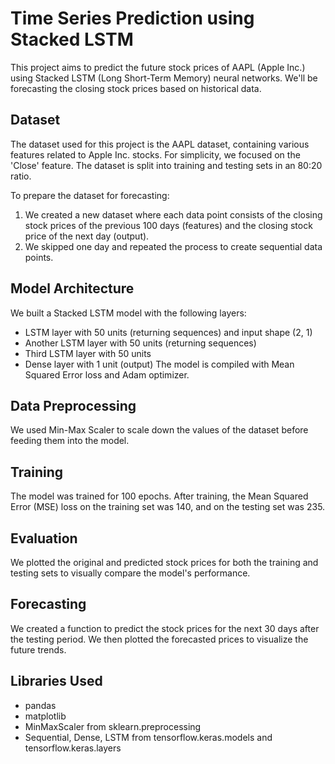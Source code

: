 # Time Series Prediction using Stacked LSTM

This project aims to predict the future stock prices of AAPL (Apple Inc.) using Stacked LSTM (Long Short-Term Memory) neural networks. We'll be forecasting the closing stock prices based on historical data.

## Dataset
The dataset used for this project is the AAPL dataset, containing various features related to Apple Inc. stocks. For simplicity, we focused on the 'Close' feature. The dataset is split into training and testing sets in an 80:20 ratio. 

To prepare the dataset for forecasting:
1. We created a new dataset where each data point consists of the closing stock prices of the previous 100 days (features) and the closing stock price of the next day (output).
2. We skipped one day and repeated the process to create sequential data points.

## Model Architecture
We built a Stacked LSTM model with the following layers:
- LSTM layer with 50 units (returning sequences) and input shape (2, 1)
- Another LSTM layer with 50 units (returning sequences)
- Third LSTM layer with 50 units
- Dense layer with 1 unit (output)
The model is compiled with Mean Squared Error loss and Adam optimizer.

## Data Preprocessing
We used Min-Max Scaler to scale down the values of the dataset before feeding them into the model.

## Training
The model was trained for 100 epochs. After training, the Mean Squared Error (MSE) loss on the training set was 140, and on the testing set was 235.

## Evaluation
We plotted the original and predicted stock prices for both the training and testing sets to visually compare the model's performance.

## Forecasting
We created a function to predict the stock prices for the next 30 days after the testing period. We then plotted the forecasted prices to visualize the future trends.

## Libraries Used
- pandas
- matplotlib
- MinMaxScaler from sklearn.preprocessing
- Sequential, Dense, LSTM from tensorflow.keras.models and tensorflow.keras.layers
